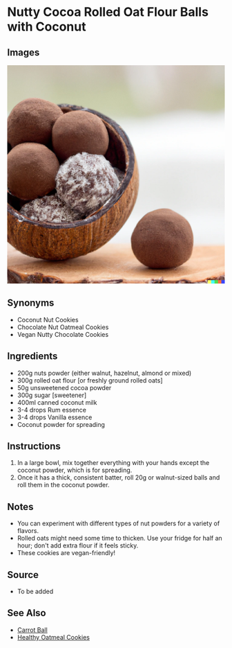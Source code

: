 # Nutty Cocoa Rolled Oat Flour Balls with Coconut

## Images

![Nutty Cocoa Rolled Oat Flour Balls with Coconut](./aipics/coconut_ball.png)

## Synonyms

- Coconut Nut Cookies
- Chocolate Nut Oatmeal Cookies
- Vegan Nutty Chocolate Cookies

## Ingredients

- 200g nuts powder (either walnut, hazelnut, almond or mixed)
- 300g rolled oat flour [or freshly ground rolled oats]
- 50g unsweetened cocoa powder
- 300g sugar [sweetener]
- 400ml canned coconut milk
- 3-4 drops Rum essence
- 3-4 drops Vanilla essence
- Coconut powder for spreading

## Instructions

1. In a large bowl, mix together everything with your hands except the coconut powder, which is for spreading.
2. Once it has a thick, consistent batter, roll 20g or walnut-sized balls and roll them in the coconut powder.

## Notes

- You can experiment with different types of nut powders for a variety of flavors.
- Rolled oats might need some time to thicken. Use your fridge for half an hour; don't add extra flour if it feels sticky.
- These cookies are vegan-friendly!

## Source

- To be added

## See Also

- [Carrot Ball](./carrot_ball.md)
- [Healthy Oatmeal Cookies](./HealthyOatmealCookies.md)
